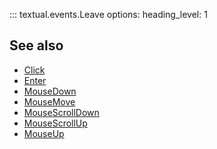 ::: textual.events.Leave
    options:
      heading_level: 1

## See also

- [Click](click.md)
- [Enter](enter.md)
- [MouseDown](mouse_down.md)
- [MouseMove](mouse_move.md)
- [MouseScrollDown](mouse_scroll_down.md)
- [MouseScrollUp](mouse_scroll_up.md)
- [MouseUp](mouse_up.md)
